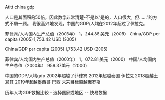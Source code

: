 Atitt china gdp


人口是其面积的50倍，因此数学非常清楚-不是以“是的，人口很大，但......”的方式不屑一顾。
我很高兴地发现，中国的GDP/人均在2012年超过了伊拉克。


菲律宾/人均国内生产总值（2005年）
1，244.35 美元（2005）
China/GDP per capita (2005)
1,753.42 USD (2005)



China/GDP per capita (2005)
1,753.42 USD (2005)



菲律宾/人均国内生产总值（2000年）
1，072.81 美元（2000）
中国/人均国内生产总值（2000年）
959.37美元（2000）



中国的GDP/人均gdp 2002年超越了菲律宾
2012年超越泰国  伊拉克
2018超越土耳其
 2019年超越墨西哥 巴西
未来目标超越俄罗斯

历年人均GDP数据比较 - 选择国家或地区 -- 快易数据
